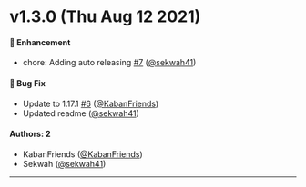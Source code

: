 # v1.3.0 (Thu Aug 12 2021)

#### 🚀 Enhancement

- chore: Adding auto releasing [#7](https://github.com/sekwah41/While-We-Wait/pull/7) ([@sekwah41](https://github.com/sekwah41))

#### 🐛 Bug Fix

- Update to 1.17.1 [#6](https://github.com/sekwah41/While-We-Wait/pull/6) ([@KabanFriends](https://github.com/KabanFriends))
- Updated readme ([@sekwah41](https://github.com/sekwah41))

#### Authors: 2

- KabanFriends ([@KabanFriends](https://github.com/KabanFriends))
- Sekwah ([@sekwah41](https://github.com/sekwah41))

---

